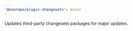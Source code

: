 ```yaml
---
'@onerepo/plugin-changesets': minor
---
```


Updates third-party changesets packages for major updates.
